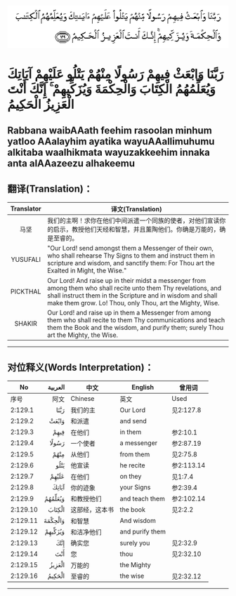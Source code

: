 ![002:129](images/002_129.gif)

#   رَبَّنَا وَابْعَثْ فِيهِمْ رَسُولًا مِنْهُمْ يَتْلُو عَلَيْهِمْ آيَاتِكَ وَيُعَلِّمُهُمُ الْكِتَابَ وَالْحِكْمَةَ وَيُزَكِّيهِمْ ۚ إِنَّكَ أَنْتَ الْعَزِيزُ الْحَكِيمُ 

## Rabbana waibAAath feehim rasoolan minhum yatloo AAalayhim ayatika wayuAAallimuhumu alkitaba waalhikmata wayuzakkeehim innaka anta alAAazeezu alhakeemu

## 翻译(Translation)：

| Translator | 译文(Translation)                                            |
|:----------:| ------------------------------------------------------------ |
| 马坚       | 我们的主啊！求你在他们中间派遣一个同族的使者，对他们宣读你的启示，教授他们天经和智慧，并且薰陶他们。你确是万能的，确是至睿的。 |
| YUSUFALI   | "Our Lord! send amongst them a Messenger of their own, who shall rehearse Thy Signs to them and instruct them in scripture and wisdom, and sanctify them: For Thou art the Exalted in Might, the Wise." |
| PICKTHAL   | Our Lord! And raise up in their midst a messenger from among them who shall recite unto them Thy revelations, and shall instruct them in the Scripture and in wisdom and shall make them grow. Lo! Thou, only Thou, art the Mighty, Wise. |
| SHAKIR     | Our Lord! and raise up in them a Messenger from among them who shall recite to them Thy communications and teach them the Book and the wisdom, and purify them; surely Thou art the Mighty, the Wise. |

---

## 对位释义(Words Interpretation)：

| No       | العربية | 中文           | English         | 曾用词     |
| -------- | ------: | -------------- | --------------- | ---------- |
| 序号     |    阿文 | Chinese        | 英文            | Used       |
| 2:129.1  |    رَبَّنَا | 我们的主       | Our Lord        | 见2:127.8  |
| 2:129.2  |   وَابْعَثْ | 和派遣         | and send        |            |
| 2:129.3  |    فِيهِمْ | 在他们         | in them         | 参2:10.1   |
| 2:129.4  |   رَسُولًا | 一个使者       | a messenger     | 参2:87.19  |
| 2:129.5  |    مِنْهُمْ | 从他们         | from them       | 见2:75.8   |
| 2:129.6  |    يَتْلُو | 他宣读         | he recite       | 参2:113.14 |
| 2:129.7  |   عَلَيْهِمْ | 在他们         | on they         | 见1:7.4    |
| 2:129.8  |   آيَاتِكَ | 你的迹象       | your Signs      | 参2:39.4   |
| 2:129.9  | وَيُعَلِّمُهُمُ | 和教授他们     | and teach them  | 参2:102.14 |
| 2:129.10 |  الْكِتَابَ | 这部经，这本书 | the book        | 见2:2.2    |
| 2:129.11 | وَالْحِكْمَةَ | 和智慧         | And wisdom      |            |
| 2:129.12 | وَيُزَكِّيهِمْ | 和洁净他们     | and purify them |            |
| 2:129.13 |     إِنَّكَ | 确实您         | surely you      | 见2:32.9   |
| 2:129.14 |     أَنْتَ | 您             | thou            | 见2:32.10  |
| 2:129.15 |  الْعَزِيزُ | 万能的         | the Mighty      |            |
| 2:129.16 |  الْحَكِيمُ | 至睿的         | the wise        | 见2:32.12  |

---
